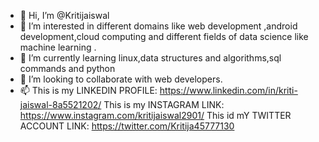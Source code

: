- 👋 Hi, I’m @Kritijaiswal
- 👀 I’m interested in different domains like web development ,android development,cloud computing and different fields of data science like machine learning .
- 🌱 I’m currently learning linux,data structures and algorithms,sql commands and python
- 💞️ I’m looking to collaborate with web developers.
- 📫 This is my LINKEDIN PROFILE: https://www.linkedin.com/in/kriti-jaiswal-8a5521202/
      This is my INSTAGRAM LINK: https://www.instagram.com/kritijaiswal2901/
      This id mY TWITTER ACCOUNT LINK: https://twitter.com/Kritija45777130

<!---
Kritijaiswal2901/Kritijaiswal2901 is a ✨ special ✨ repository because its `README.md` (this file) appears on your GitHub profile.
You can click the Preview link to take a look at your changes.
--->

